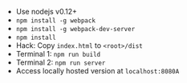 * Use nodejs v0.12+
* `npm install -g webpack`
* `npm install -g webpack-dev-server`
* `npm install`
* Hack: Copy `index.html` to `<root>/dist`
* Terminal 1: `npm run build`
* Terminal 2: `npm run server`
* Access locally hosted version at `localhost:8080A`
